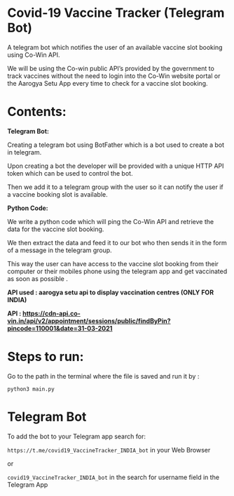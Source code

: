 # Covid-19 Vaccine Tracker (Telegram Bot)
A telegram bot which notifies the user of an available vaccine slot booking using Co-Win API.

We will be using the Co-win public API’s provided by the government to track vaccines without the need to login into the Co-Win website portal or the Aarogya Setu App every time to check for a vaccine slot booking.

# Contents:

**Telegram Bot:**

Creating a telegram bot using BotFather which is a bot used to create a bot in telegram.

Upon creating a bot the developer will be provided with a unique HTTP API token which can be used to control the bot.

Then we add it to a telegram group with the user so it can notify the user if a vaccine booking slot is available.


**Python Code:**

We write a python code which will ping the Co-Win API and retrieve the data for the vaccine slot booking.

We then extract the data and feed it to our bot who then sends it in the form of a message in the telegram group.


This way the user can have access to the vaccine slot booking from their computer or their mobiles phone using the telegram app and get vaccinated as soon as possible .



**API used : aarogya setu api to display vaccination centres (ONLY FOR INDIA)**

**API : https://cdn-api.co-vin.in/api/v2/appointment/sessions/public/findByPin?pincode=110001&date=31-03-2021**

# Steps to run:
Go to the path in the terminal where the file is saved and run it by :

```
python3 main.py
```

# Telegram Bot
To add the bot to your Telegram app search for:

`https://t.me/covid19_VaccineTracker_INDIA_bot` in your Web Browser

or 

 `covid19_VaccineTracker_INDIA_bot` in the search for username field in the Telegram App

